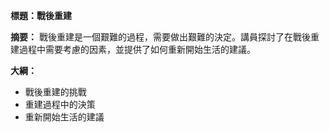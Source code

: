 **標題：戰後重建**

**摘要：**
戰後重建是一個艱難的過程，需要做出艱難的決定。講員探討了在戰後重建過程中需要考慮的因素，並提供了如何重新開始生活的建議。

**大綱：**

* 戰後重建的挑戰
* 重建過程中的決策
* 重新開始生活的建議